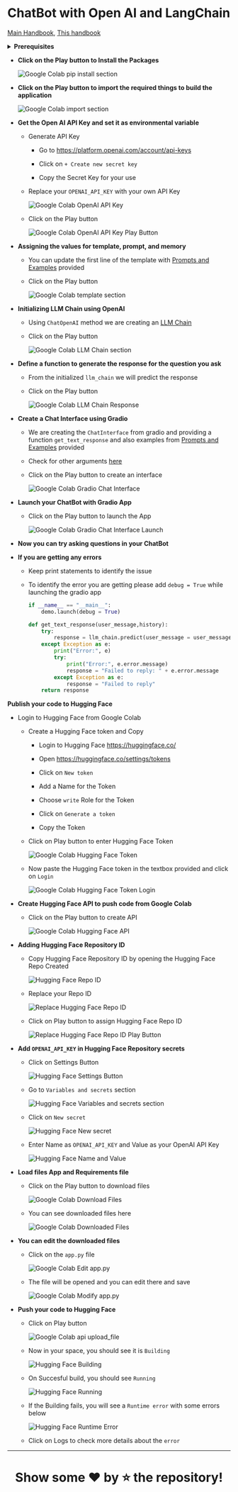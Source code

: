 # ChatBot with Open AI and LangChain

[Main Handbook](https://inky-ironclad-8d2.notion.site/Generative-AI-Workshop-bfb0123ccf6945ebbfa5bf3328917423), [This handbook](https://inky-ironclad-8d2.notion.site/ChatBot-with-Open-AI-and-LangChain-Handbook-36aee0b81838457e91a14c4ddf3378ce)

<details>
<summary><b>Prerequisites</b></summary>

- **Existing Open AI Account:**

    - Check whether you have a limit to using the Open AI API

    - The below screenshot indicated it is expired by June 1. So, you need to create a new account.

        ![Free trail expired](./images/free-usage-expired-open-ai-api.png)

    - Check your API key usage <a href="https://platform.openai.com/account/usage" target="_blank">here</a>

- **Creating Open AI Account with New Mail and New Phone Number:**

    - Open <a href="https://openai.com/" target="_blank">https://openai.com</a>

    - Click on `Sign Up` button

    - Choose your preffered Sign Up method

    - After logged in click <a href="https://platform.openai.com/apps" target="_blank">here</a> to see below options

        ![OpenAI Options](./images/openai-options.png)

- **Create a Hugging Face Account**
    
    - Open [https://huggingface.co/](https://huggingface.co/)

    - Click on `Sign Up` button

    - Enter your details and Click on `Sign Up` button

    - Verify your email address

- **Create a New Space in Hugging Face Account**
    
    - Click on Profile icon top right

        ![Hugging face profile icon](./images/hugging-face-profile-icon.png)
    
    - Click on `New Space`

        ![Hugging face new space](./images/hugging-face-new-space.png)

    - Enter below details of your new space

        ![Hugging face new space details](./images/hugging-face-new-space-details.png)

- **Open the below provided Colab link**

    <a href="https://colab.research.google.com/drive/1miK4Xbqv9lYkfe0z6jMh41fA_itulAA0?usp=sharing" target="_blank"><img src="https://colab.research.google.com/assets/colab-badge.svg" alt="Open In Colab"/></a>


- **Copying Code to your Google Drive**

    - On the top left corner of Google Colab Notebook you can find `File`, click on it

        ![Google Colab File Section](./images/google-colab-file-section.png)

    - Click on `Save a copy in Drive`

        ![Google Colab Save a copy in Drive](./images/google-colab-save-a-copy-in-drive.png)
    
    - If you are not logged in to your Google Account, please log into it.

    - Once you are successfully logged in a new Google Colab Notebook with the given code will be opened
</details>

- **Click on the Play button to Install the Packages**

    ![Google Colab pip install section](./images/google-colab-pip-install-section.png)

- **Click on the Play button to import the required things to build the application**

    ![Google Colab import section](./images/google-colab-import-section.png)

- **Get the Open AI API Key and set it as environmental variable**

    - Generate API Key

        -  Go to <a href="https://platform.openai.com/account/api-keys" target="_blank">https://platform.openai.com/account/api-keys</a>

        - Click on `+ Create new secret key`

        - Copy the Secret Key for your use

    - Replace your `OPENAI_API_KEY` with your own API Key

        ![Google Colab OpenAI API Key](./images/google-colab-openai-api-key.png)

    - Click on the Play button

        ![Google Colab OpenAI API Key Play Button](./images/google-colab-openai-api-key-play.png)

- **Assigning the values for template, prompt, and memory**

    - You can update the first line of the template with <a href="./prompts-and-examples.md" target="_blank">Prompts and Examples</a> provided

    - Click on the Play button

        ![Google Colab template section](./images/google-colab-template-section.png)

- **Initializing LLM Chain using OpenAI**

    - Using `ChatOpenAI` method we are creating an <a href="https://js.langchain.com/docs/api/chains/classes/LLMChain" target="_blank">LLM Chain</a>

    - Click on the Play button

        ![Google Colab LLM Chain section](./images/google-colab-llm-chain-section.png)

- **Define a function to generate the response for the question you ask**

    - From the initialized `llm_chain` we will predict the response

    - Click on the Play button

        ![Google Colab LLM Chain Response](./images/google-colab-llm-chain-response.png)

- **Create a Chat Interface using Gradio**

    - We are creating the `ChatInterface` from gradio and providing a function `get_text_response` and also examples from <a href="./prompts-and-examples.md" target="_blank">Prompts and Examples</a> provided

    - Check for other arguments <a href="https://www.gradio.app/docs/chatinterface" target="_blank">here</a>

    - Click on the Play button to create an interface

        ![Google Colab Gradio Chat Interface](./images/google-colab-gradio-chat-interface.png)

- **Launch your ChatBot with Gradio App**

    - Click on the Play button to launch the App

        ![Google Colab Gradio Chat Interface Launch](./images/google-colab-gradio-chat-interface-launch.png)

- **Now you can try asking questions in your ChatBot**

- **If you are getting any errors**

    -  Keep print statements to identify the issue

    - To identify the error you are getting please add `debug = True` while launching the gradio app

        ```python
        if __name__ == "__main__":
            demo.launch(debug = True)
        ```

        ```python
        def get_text_response(user_message,history):
            try:
                response = llm_chain.predict(user_message = user_message)
            except Exception as e:
                print("Error:", e)
                try:
                    print("Error:", e.error.message)
                    response = "Failed to reply: " + e.error.message
                except Exception as e:
                    response = "Failed to reply"
            return response
        ```

**Publish your code to Hugging Face**

- Login to Hugging Face from Google Colab

    - Create a Hugging Face token and Copy

        - Login to Hugging Face <a href="https://huggingface.co/" target="_blank">https://huggingface.co/</a>

        - Open <a href="https://huggingface.co/settings/tokens" target="_blank">https://huggingface.co/settings/tokens</a>

        - Click on `New token`

        - Add a Name for the Token

        - Choose `write` Role for the Token

        - Click on `Generate a token`

        - Copy the Token

    - Click on Play button to enter Hugging Face Token

        ![Google Colab Hugging Face Token](./images/google-colab-hugging-face-token.png)

    - Now paste the Hugging Face token in the textbox provided and click on `Login`

        ![Google Colab Hugging Face Token Login](./images/google-colab-hugging-face-token-login.png)

- **Create Hugging Face API to push code from Google Colab**

    - Click on the Play button to create API

        ![Google Colab Hugging Face API](./images/google-colab-hugging-face-api.png)

- **Adding Hugging Face Repository ID**

    - Copy Hugging Face Repository ID by opening the Hugging Face Repo Created

        ![Hugging Face Repo ID](./images/hugging-face-repo-id.png)

    - Replace your Repo ID

        ![Replace Hugging Face Repo ID](./images/replace-hugging-face-repo-id.png)

    - Click on Play button to assign Hugging Face Repo ID

        ![Replace Hugging Face Repo ID Play Button](./images/replace-hugging-face-repo-id-play.png)

- **Add `OPENAI_API_KEY` in Hugging Face Repository secrets**

    - Click on Settings Button

        ![Hugging Face Settings Button](./images/hugging-face-settings-button.png)

    - Go to `Variables and secrets` section

        ![Hugging Face Variables and secrets section](./images/hugging-face-variables-and-secrets-section.png)

    - Click on `New secret`

        ![Hugging Face New secret](./images/hugging-face-new-secret.png)

    - Enter Name as `OPENAI_API_KEY` and Value as your OpenAI API Key

        ![Hugging Face Name and Value](./images/hugging-face-name-and-value.png)

- **Load files App and Requirements file**

    - Click on the Play button to download files

        ![Google Colab Download Files](./images/google-colab-download-files.png)

    - You can see downloaded files here

        ![Google Colab Downloaded Files](./images/google-colab-downloaded-files.png)

- **You can edit the downloaded files**

    - Click on the `app.py` file

        ![Google Colab Edit app.py](./images/google-colab-edit-app-py.png)

    - The file will be opened and you can edit there and save

        ![Google Colab Modify app.py](./images/google-colab-modify-app-py.png)

- **Push your code to Hugging Face**

    - Click on Play button

        ![Google Colab api upload_file](./images/hugging-face-push-code.png)

    - Now in your space, you should see it is `Building`

        ![Hugging Face Building](./images/hugging-face-building.png)

    - On Succesful build, you should see `Running`

        ![Hugging Face Running](./images/hugging-face-running.png)

    - If the Building fails, you will see a `Runtime error` with some errors below

        ![Hugging Face Runtime Error](./images/hugging-face-runtime-error.png)

    - Click on Logs to check more details about the `error`

---

<h1 style="text-align: center;"><b>Show some ❤️ by ⭐ the repository!</b></h1>